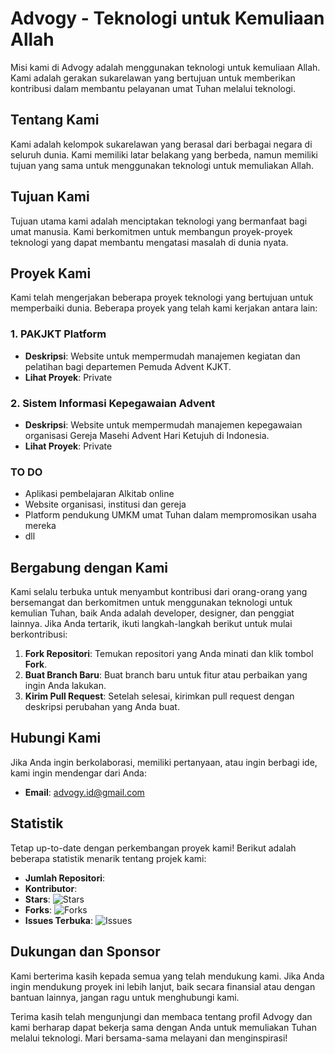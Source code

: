 # Advogy - Teknologi untuk Kemuliaan Allah
Misi kami di Advogy adalah menggunakan teknologi untuk kemuliaan Allah. Kami adalah gerakan sukarelawan yang bertujuan untuk memberikan kontribusi dalam membantu pelayanan umat Tuhan melalui teknologi.

## Tentang Kami
Kami adalah kelompok sukarelawan yang berasal dari berbagai negara di seluruh dunia. Kami memiliki latar belakang yang berbeda, namun memiliki tujuan yang sama untuk menggunakan teknologi untuk memuliakan Allah.

## Tujuan Kami
Tujuan utama kami adalah menciptakan teknologi yang bermanfaat bagi umat manusia. Kami berkomitmen untuk membangun proyek-proyek teknologi yang dapat membantu mengatasi masalah di dunia nyata.

## Proyek Kami
Kami telah mengerjakan beberapa proyek teknologi yang bertujuan untuk memperbaiki dunia. Beberapa proyek yang telah kami kerjakan antara lain:

### 1. **PAKJKT Platform**
   - **Deskripsi**: Website untuk mempermudah manajemen kegiatan dan pelatihan bagi departemen Pemuda Advent KJKT.
   - **Lihat Proyek**: Private

### 2. **Sistem Informasi Kepegawaian Advent**
   - **Deskripsi**: Website untuk mempermudah manajemen kepegawaian organisasi Gereja Masehi Advent Hari Ketujuh di Indonesia.
   - **Lihat Proyek**: Private

### TO DO
- Aplikasi pembelajaran Alkitab online
- Website organisasi, institusi dan gereja
- Platform pendukung UMKM umat Tuhan dalam mempromosikan usaha mereka
- dll

## Bergabung dengan Kami
Kami selalu terbuka untuk menyambut kontribusi dari orang-orang yang bersemangat dan berkomitmen untuk menggunakan teknologi untuk kemulian Tuhan, baik Anda adalah developer, designer, dan penggiat lainnya.  Jika Anda tertarik, ikuti langkah-langkah berikut untuk mulai berkontribusi:
1. **Fork Repositori**: Temukan repositori yang Anda minati dan klik tombol **Fork**.
2. **Buat Branch Baru**: Buat branch baru untuk fitur atau perbaikan yang ingin Anda lakukan.
3. **Kirim Pull Request**: Setelah selesai, kirimkan pull request dengan deskripsi perubahan yang Anda buat.

## Hubungi Kami
Jika Anda ingin berkolaborasi, memiliki pertanyaan, atau ingin berbagi ide, kami ingin mendengar dari Anda:
- **Email**: [advogy.id@gmail.com](mailto:advogy.id@gmail.com)

## Statistik
Tetap up-to-date dengan perkembangan proyek kami! Berikut adalah beberapa statistik menarik tentang projek kami:

- **Jumlah Repositori**: 
- **Kontributor**: 
- **Stars**: ![Stars](https://img.shields.io/github/stars/advogy/pa-kjkt?style=social)
- **Forks**: ![Forks](https://img.shields.io/github/forks/advogy/pa-kjkt?style=social)
- **Issues Terbuka**: ![Issues](https://img.shields.io/github/issues/advogy/pa-kjkt)

## Dukungan dan Sponsor
Kami berterima kasih kepada semua yang telah mendukung kami. Jika Anda ingin mendukung proyek ini lebih lanjut, baik secara finansial atau dengan bantuan lainnya, jangan ragu untuk menghubungi kami.


Terima kasih telah mengunjungi dan membaca tentang profil Advogy dan kami berharap dapat bekerja sama dengan Anda untuk memuliakan Tuhan melalui teknologi.  Mari bersama-sama melayani dan menginspirasi!
